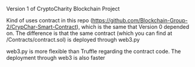 Version 1 of CryptoCharity Blockchain Project

Kind of uses contract in this repo (https://github.com/Blockchain-Group-2/CrypChar-Smart-Contract), which is the same that Version 0 depended on. The difference is that the same contract (which you can find at /Contracts/contract.sol) is deployed through web3.py

web3.py is more flexible than Truffle regarding the contract code. The deployment through web3 is also faster
